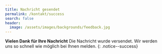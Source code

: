 ```yaml
---
title: Nachricht gesendet
permalink: /kontakt/success
search: false
header:
  image: /assets/images/backgrounds/feedback.jpg
---
```


**Vielen Dank für Ihre Nachricht**
Die Nachricht wurde versendet.
Wir werden uns so schnell wie möglich bei Ihnen melden.
{: .notice--success}

